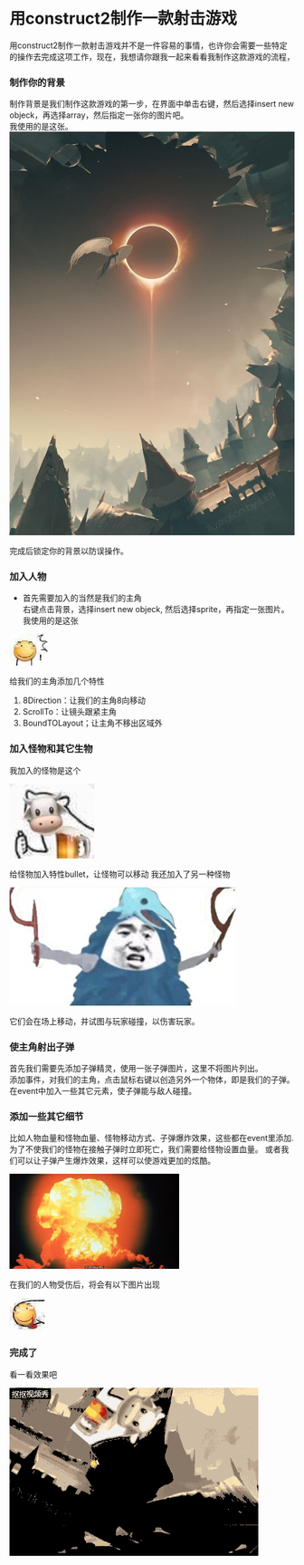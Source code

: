 # 用construct2制作一款射击游戏
用construct2制作一款射击游戏并不是一件容易的事情，也许你会需要一些特定的操作去完成这项工作，现在，我想请你跟我一起来看看我制作这款游戏的流程，

### 制作你的背景
制作背景是我们制作这款游戏的第一步，在界面中单击右键，然后选择insert new objeck，再选择array，然后指定一张你的图片吧。  
我使用的是这张。    
![](images/bg.jpg)   

完成后锁定你的背景以防误操作。

### 加入人物  
- 首先需要加入的当然是我们的主角  
右键点击背景，选择insert new objeck, 然后选择sprite，再指定一张图片。  
我使用的是这张  

![](images/滑稽2.jpg)

给我们的主角添加几个特性
1. 8Direction：让我们的主角8向移动  
2. ScrollTo：让镜头跟紧主角
3. BoundTOLayout；让主角不移出区域外

### 加入怪物和其它生物  

我加入的怪物是这个  

![](images/niupi2.jpg)

给怪物加入特性bullet，让怪物可以移动
我还加入了另一种怪物  

![](images/kakaa2.jpg)   
 
它们会在场上移动，并试图与玩家碰撞，以伤害玩家。

### 使主角射出子弹

首先我们需要先添加子弹精灵，使用一张子弹图片，这里不将图片列出。  
添加事件，对我们的主角，点击鼠标右键以创造另外一个物体，即是我们的子弹。  
在event中加入一些其它元素，使子弹能与敌人碰撞。

### 添加一些其它细节  

比如人物血量和怪物血量、怪物移动方式、子弹爆炸效果，这些都在event里添加.
为了不使我们的怪物在接触子弹时立即死亡，我们需要给怪物设置血量。
或者我们可以让子弹产生爆炸效果，这样可以使游戏更加的炫酷。

![](images/explosion.jpg)
 
在我们的人物受伤后，将会有以下图片出现

![](images/pogay.jpg)

### 完成了

看一看效果吧 

![](images/aa.gif)